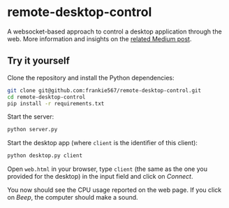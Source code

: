 # remote-desktop-control

A websocket-based approach to control a desktop application through the web. More information and insights on the [related Medium post]().

## Try it yourself

Clone the repository and install the Python dependencies:

```bash
git clone git@github.com:frankie567/remote-desktop-control.git
cd remote-desktop-control
pip install -r requirements.txt
```

Start the server:

```bash
python server.py
```

Start the desktop app (where `client` is the identifier of this client):

```bash
python desktop.py client
```

Open `web.html` in your browser, type `client` (the same as the one you provided for the desktop) in the input field and click on *Connect*.

You now should see the CPU usage reported on the web page. If you click on *Beep*, the computer should make a sound.
